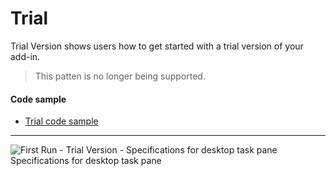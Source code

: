 # Trial

Trial Version shows users how to get started with a trial version of your add-in.

> This patten is no longer being supported.

#### Code sample
* [Trial code sample](https://github.com/OfficeDev/Office-Add-in-UX-Design-Patterns-Code/tree/master/templates/first-run/trial)

***

![First Run - Trial Version - Specifications for desktop task pane](../assets/images/FirstRun_TrialVersion_DesktopTaskPaneCallouts.png)
Specifications for desktop task pane 






